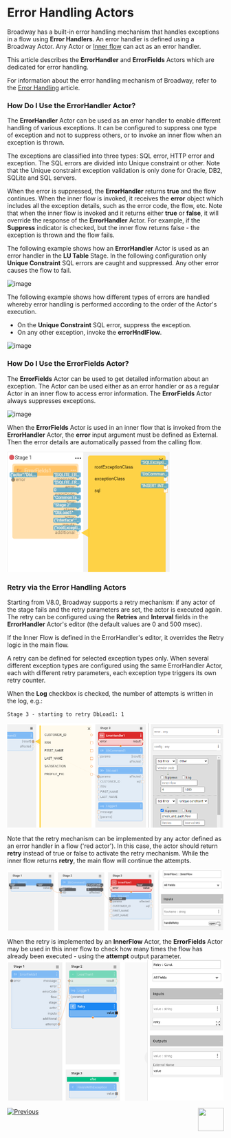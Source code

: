 # Error Handling Actors

Broadway has a built-in error handling mechanism that handles exceptions in a flow using **Error Handlers**. An error handler is defined using a Broadway Actor. Any Actor or [Inner flow](/articles/19_Broadway/22_broadway_flow_inner_flows.md) can act as an error handler. 

This article describes the **ErrorHandler** and **ErrorFields** Actors which are dedicated for error handling.

For information about the error handling mechanism of Broadway, refer to the [Error Handling](/articles/19_Broadway/24_error_handling.md) article.

### How Do I Use the ErrorHandler Actor?

The **ErrorHandler** Actor can be used as an error handler to enable different handling of various exceptions. It can be configured to suppress one type of exception and not to suppress others, or to invoke an inner flow when an exception is thrown. 

The exceptions are classified into three types: SQL error, HTTP error and exception. The SQL errors are divided into Unique constraint or other. Note that the Unique constraint exception validation is only done for Oracle, DB2, SQLite and SQL servers. 

When the error is suppressed, the **ErrorHandler** returns **true** and the flow continues. When the inner flow is invoked, it receives the **error** object which includes all the exception details, such as the error code, the flow, etc. Note that when the inner flow is invoked and it returns either **true** or **false**, it will override the response of the **ErrorHandler** Actor. For example, if the **Suppress** indicator is checked, but the inner flow returns false - the exception is thrown and the flow fails.  

The following example shows how an **ErrorHandler** Actor is used as an error handler in the **LU Table** Stage. In the following configuration only **Unique Constraint** SQL errors are caught and suppressed. Any other error causes the flow to fail. 

![image](../images/99_actors_06_1.PNG)

The following example shows how different types of errors are handled whereby error handling is performed according to the order of the Actor's execution.

* On the **Unique Constraint** SQL error, suppress the exception.
* On any other exception, invoke the **errorHndlFlow**.

![image](../images/99_actors_06_3.PNG)

### How Do I Use the ErrorFields Actor?

The **ErrorFields** Actor can be used to get detailed information about an exception. The Actor can be used either as an error handler or as a regular Actor in an inner flow to access error information. The **ErrorFields** Actor always suppresses exceptions. 

![image](../images/99_actors_06_2.PNG)



When the **ErrorFields** Actor is used in an inner flow that is invoked from the **ErrorHandler** Actor, the **error** input argument must be defined as External. Then the error details are automatically passed from the calling flow.

<img src="../images/99_actors_06_4.PNG" alt="image" style="zoom:80%;" />

### Retry via the Error Handling Actors

Starting from V8.0, Broadway supports a retry mechanism: if any actor of the stage fails and the retry parameters are set, the actor is executed again. The retry can be configured using the **Retries** and **Interval** fields in the **ErrorHandler** Actor's editor (the default values are 0 and 500 msec). 

If the Inner Flow is defined in the ErrorHandler's editor, it overrides the Retry logic in the main flow. 

A retry can be defined for selected exception types only. When several different exception types are configured using the same ErrorHandler Actor, each with different retry parameters, each exception type triggers its own retry counter.

When the **Log** checkbox is checked, the number of attempts is written in the log, e.g.:

~~~
Stage 3 - starting to retry DbLoad1: 1
~~~



![image](../images/99_actors_06_5.png)

Note that the retry mechanism can be implemented by any actor defined as an error handler in a flow ('red actor'). In this case, the actor should return **retry** instead of true or false to activate the retry mechanism. While the inner flow returns **retry**, the main flow will continue the attempts.

![image](../images/99_actors_06_7.png)

When the retry is implemented by an **InnerFlow** Actor, the **ErrorFields** Actor may be used in this inner flow to check how many times the flow has already been executed - using the **attempt** output parameter. ![image](../images/99_actors_06_6.png)

[![Previous](/articles/images/Previous.png)](05_db_actors.md)[<img align="right" width="60" height="54" src="/articles/images/Next.png">](07_masking_and_sequence_actors.md)
